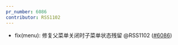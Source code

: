 ```yaml
---
pr_number: 6086
contributor: RSS1102
---
```


- fix(menu): 修复父菜单关闭时子菜单状态残留 @RSS1102 ([#6086](https://github.com/Tencent/tdesign-vue-next/pull/6086))
